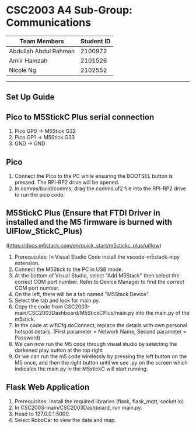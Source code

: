 # CSC2003 A4 Sub-Group: Communications

|  Team Members                 | Student ID |
|---                            |---      |
|  Abdullah Abdul Rahman        | 2100972 |
|  Amiir Hamzah                 | 2101526 |
|  Nicole Ng                    | 2102552 |

---
## Set Up Guide
## Pico to M5StickC Plus serial connection
1. Pico GP0 -> M5Stick G32
2. Pico GP1 -> M5Stick G33
3. GND -> GND

## Pico 
1. Connect the Pico to the PC while ensuring the BOOTSEL button is pressed. The RPI-RP2 drive will be opened.
2. In comms/build/comms, drag the comms.uf2 file into the RPI-RP2 drive to run the pico code.

## M5StickC Plus (Ensure that FTDI Driver in installed and the M5 firmware is burned with UIFlow_StickC_Plus)
(https://docs.m5stack.com/en/quick_start/m5stickc_plus/uiflow)
1. Prerequisites: In Visual Studio Code install the vscode-m5stack-mpy extension.
2. Connect the M5Stick to the PC in USB mode.
3. At the bottom of Visual Studio, select "Add M5Stack" then select the correct COM port number. Refer to Device Manager to find the correct COM port number.
4. On the left, there will be a tab named "M5Stack Device". 
5. Select the tab and look for main.py.
6. Copy the code from CSC2003-main/CSC2003Dashboard/M5StickCPlus/main.py into the main.py of the m5stick.
7. In the code at wifiCfg.doConnect, replace the details with own personal hotspot details. (First parameter = Network Name, Second parameter = Password)
7. We can now run the M5 code through visual studio by selecting the darkened play button at the top right
8. Or we can run the m5 code wirelessly by pressing the left button on the M5 once, and then the right button until we see .py on the screen which indicates the main.py in the M5stickC will start running.

## Flask Web Application
1. Prerequisites: Install the required libraries (flask, flask_mqtt, socket.io)
2. In CSC2003-main/CSC2003Dashboard, run main.py.
2. Head to 127.0.0.1:5000.
3. Select RoboCar to view the data and map.


